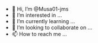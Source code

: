 - 👋 Hi, I’m @Musa01-jms
- 👀 I’m interested in ...
- 🌱 I’m currently learning ...
- 💞️ I’m looking to collaborate on ...
- 📫 How to reach me ...

<!---
Musa01-jms/Musa01-jms is a ✨ special ✨ repository because its `README.md` (this file) appears on your GitHub profile.
You can click the Preview link to take a look at your changes.
--->
